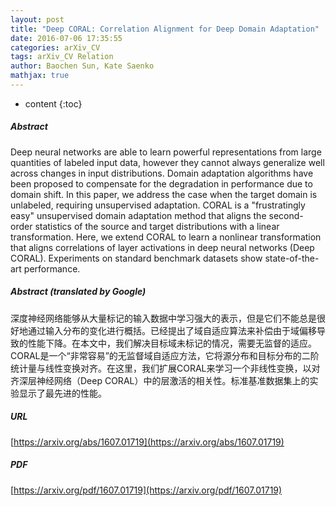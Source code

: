 ```yaml
---
layout: post
title: "Deep CORAL: Correlation Alignment for Deep Domain Adaptation"
date: 2016-07-06 17:35:55
categories: arXiv_CV
tags: arXiv_CV Relation
author: Baochen Sun, Kate Saenko
mathjax: true
---
```


* content
{:toc}

##### Abstract
Deep neural networks are able to learn powerful representations from large quantities of labeled input data, however they cannot always generalize well across changes in input distributions. Domain adaptation algorithms have been proposed to compensate for the degradation in performance due to domain shift. In this paper, we address the case when the target domain is unlabeled, requiring unsupervised adaptation. CORAL is a "frustratingly easy" unsupervised domain adaptation method that aligns the second-order statistics of the source and target distributions with a linear transformation. Here, we extend CORAL to learn a nonlinear transformation that aligns correlations of layer activations in deep neural networks (Deep CORAL). Experiments on standard benchmark datasets show state-of-the-art performance.

##### Abstract (translated by Google)
深度神经网络能够从大量标记的输入数据中学习强大的表示，但是它们不能总是很好地通过输入分布的变化进行概括。已经提出了域自适应算法来补偿由于域偏移导致的性能下降。在本文中，我们解决目标域未标记的情况，需要无监督的适应。 CORAL是一个“非常容易”的无监督域自适应方法，它将源分布和目标分布的二阶统计量与线性变换对齐。在这里，我们扩展CORAL来学习一个非线性变换，以对齐深层神经网络（Deep CORAL）中的层激活的相关性。标准基准数据集上的实验显示了最先进的性能。

##### URL
[https://arxiv.org/abs/1607.01719](https://arxiv.org/abs/1607.01719)

##### PDF
[https://arxiv.org/pdf/1607.01719](https://arxiv.org/pdf/1607.01719)


